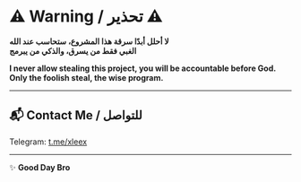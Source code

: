 # ⚠️ Warning / تحذير ⚠️

**لا أحلل أبدًا سرقة هذا المشروع، ستحاسب عند الله**  
**الغبي فقط من يسرق، والذكي من يبرمج**  

**I never allow stealing this project, you will be accountable before God.**  
**Only the foolish steal, the wise program.**

---

## 📬 Contact Me / للتواصل

Telegram: [t.me/xleex](https://t.me/xleex)

---

✨ **Good Day Bro**
